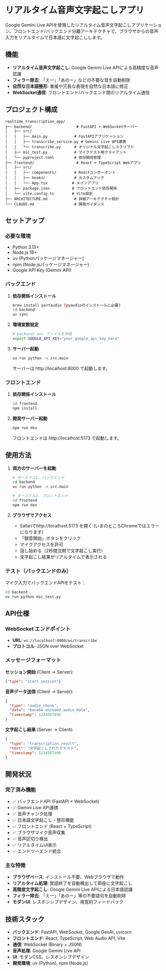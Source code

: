 # リアルタイム音声文字起こしアプリ

Google Gemini Live APIを使用したリアルタイム音声文字起こしアプリケーション。フロントエンド/バックエンド分離アーキテクチャで、ブラウザからの音声入力をリアルタイムで日本語に文字起こしします。

## 機能

- **リアルタイム音声文字起こし**: Google Gemini Live APIによる高精度な音声認識
- **フィラー除去**: 「えー」「あのー」などの不要な音を自動削除
- **自然な日本語整形**: 重複や冗長な表現を自然な日本語に修正
- **WebSocket通信**: フロントエンド/バックエンド間のリアルタイム通信

## プロジェクト構成

```
realtime_transcription_app/
├── backend/                    # FastAPI + WebSocketサーバー
│   ├── src/
│   │   ├── main.py            # FastAPIアプリケーション
│   │   ├── transcribe_service.py # Gemini Live API連携
│   │   └── transcribe.py      # オリジナル文字起こしスクリプト
│   ├── mic_test.py            # マイクテスト用クライアント
│   └── pyproject.toml         # 依存関係管理
├── frontend/                   # React + TypeScript Webアプリ
│   ├── src/
│   │   ├── components/        # Reactコンポーネント
│   │   ├── hooks/             # カスタムフック
│   │   └── App.tsx           # メインアプリ
│   ├── package.json          # フロントエンド依存関係
│   └── vite.config.ts        # Vite設定
├── ARCHITECTURE.md            # 詳細アーキテクチャ設計
└── CLAUDE.md                  # 開発ガイダンス
```

## セットアップ

### 必要な環境

- Python 3.13+
- Node.js 18+
- uv (Pythonパッケージマネージャー)
- npm (Node.jsパッケージマネージャー)
- Google API Key (Gemini API)

### バックエンド

1. **依存関係インストール**
   ```bash
   brew install portaudio (pyaudioのインストールに必要)
   cd backend
   uv sync
   ```

2. **環境変数設定**
   ```bash
   # backend/.env ファイルを作成
   export GOOGLE_API_KEY="your_google_api_key_here"
   ```

3. **サーバー起動**
   ```bash
   uv run python -m src.main
   ```
   
   サーバーは http://localhost:8000 で起動します。

### フロントエンド

1. **依存関係インストール**
   ```bash
   cd frontend
   npm install
   ```

2. **開発サーバー起動**
   ```bash
   npm run dev
   ```
   
   フロントエンドは http://localhost:5173 で起動します。

## 使用方法

1. **両方のサーバーを起動**
   ```bash
   # ターミナル1: バックエンド
   cd backend
   uv run python -m src.main
   
   # ターミナル2: フロントエンド  
   cd frontend
   npm run dev
   ```

2. **ブラウザでアクセス**
   - Safariでhttp://localhost:5173 を開く (いまのところChromeではエラーになります)
   - 「録音開始」ボタンをクリック
   - マイクアクセスを許可
   - 話し始める（2秒間沈黙で文字起こし実行）
   - 文字起こし結果がリアルタイムで表示される

### テスト（バックエンドのみ）

マイク入力でバックエンドAPIをテスト：

```bash
cd backend
uv run python mic_test.py
```

## API仕様

### WebSocket エンドポイント

- **URL**: `ws://localhost:8000/ws/transcribe`
- **プロトコル**: JSON over WebSocket

### メッセージフォーマット

**セッション開始** (Client → Server):
```json
{"type": "start_session"}
```

**音声データ送信** (Client → Server):
```json
{
  "type": "audio_chunk",
  "data": "base64_encoded_audio_data",
  "timestamp": 1234567890
}
```

**文字起こし結果** (Server → Client):
```json
{
  "type": "transcription_result",
  "text": "文字起こしされたテキスト",
  "timestamp": 1234567890
}
```

## 開発状況

### 完了済み機能
- ✅ バックエンドAPI (FastAPI + WebSocket)
- ✅ Gemini Live API連携
- ✅ 音声チャンク処理
- ✅ 日本語文字起こし・整形機能
- ✅ フロントエンド (React + TypeScript)
- ✅ ブラウザマイク音声収集
- ✅ 音声区切り検出
- ✅ リアルタイムUI表示
- ✅ エンドツーエンド統合

### 主な特徴
- **ブラウザベース**: インストール不要、Webブラウザで動作
- **リアルタイム処理**: 発話終了を自動検出して即座に文字起こし
- **高精度文字起こし**: Google Gemini Live APIによる日本語認識
- **フィラー除去**: 「えー」「あのー」等の不要語句を自動削除
- **モダンUI**: レスポンシブデザイン、視覚的フィードバック

## 技術スタック

- **バックエンド**: FastAPI, WebSocket, Google GenAI, uvicorn
- **フロントエンド**: React, TypeScript, Web Audio API, Vite
- **通信**: WebSocket (Binary + JSON)
- **音声処理**: Google Gemini Live API
- **UI**: モダンCSS、レスポンシブデザイン
- **開発環境**: uv (Python), npm (Node.js)
